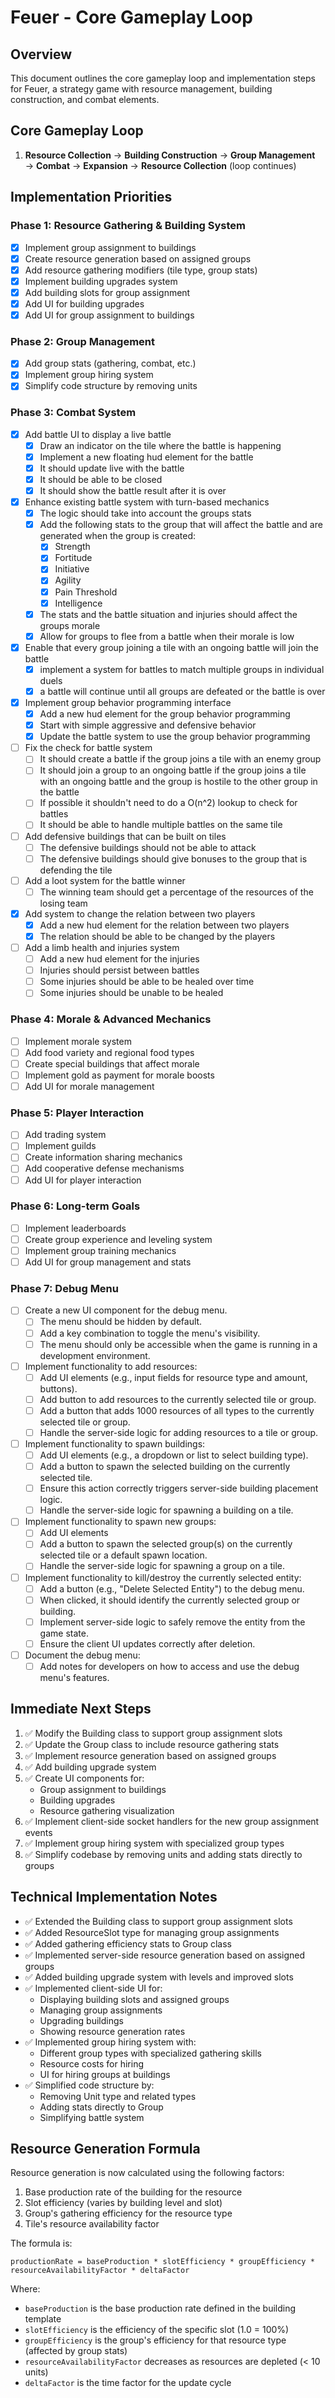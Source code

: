 # Feuer - Core Gameplay Loop

## Overview

This document outlines the core gameplay loop and implementation steps for Feuer, a strategy game with resource management, building construction, and combat elements.

## Core Gameplay Loop

1. **Resource Collection** → **Building Construction** → **Group Management** → **Combat** → **Expansion** → **Resource Collection** (loop continues)

## Implementation Priorities

### Phase 1: Resource Gathering & Building System

- [x] Implement group assignment to buildings
- [x] Create resource generation based on assigned groups
- [x] Add resource gathering modifiers (tile type, group stats)
- [x] Implement building upgrades system
- [x] Add building slots for group assignment
- [x] Add UI for building upgrades
- [x] Add UI for group assignment to buildings

### Phase 2: Group Management

- [x] Add group stats (gathering, combat, etc.)
- [x] Implement group hiring system
- [x] Simplify code structure by removing units

### Phase 3: Combat System

- [x] Add battle UI to display a live battle
  - [x] Draw an indicator on the tile where the battle is happening
  - [x] Implement a new floating hud element for the battle
  - [x] It should update live with the battle
  - [x] It should be able to be closed
  - [x] It should show the battle result after it is over
- [x] Enhance existing battle system with turn-based mechanics
  - [x] The logic should take into account the groups stats
  - [x] Add the following stats to the group that will affect the battle and are generated when the group is created:
    - [x] Strength
    - [x] Fortitude
    - [x] Initiative
    - [x] Agility
    - [x] Pain Threshold
    - [x] Intelligence
  - [x] The stats and the battle situation and injuries should affect the groups morale
  - [x] Allow for groups to flee from a battle when their morale is low
- [x] Enable that every group joining a tile with an ongoing battle will join the battle
  - [x] implement a system for battles to match multiple groups in individual duels
  - [x] a battle will continue until all groups are defeated or the battle is over
- [x] Implement group behavior programming interface
  - [x] Add a new hud element for the group behavior programming
  - [x] Start with simple aggressive and defensive behavior
  - [x] Update the battle system to use the group behavior programming
- [ ] Fix the check for battle system
  - [ ] It should create a battle if the group joins a tile with an enemy group
  - [ ] It should join a group to an ongoing battle if the group joins a tile with an ongoing battle and the group is hostile to the other group in the battle
  - [ ] If possible it shouldn't need to do a O(n^2) lookup to check for battles
  - [ ] It should be able to handle multiple battles on the same tile
- [ ] Add defensive buildings that can be built on tiles
  - [ ] The defensive buildings should not be able to attack
  - [ ] The defensive buildings should give bonuses to the group that is defending the tile
- [ ] Add a loot system for the battle winner
  - [ ] The winning team should get a percentage of the resources of the losing team
- [x] Add system to change the relation between two players
  - [x] Add a new hud element for the relation between two players
  - [x] The relation should be able to be changed by the players
- [ ] Add a limb health and injuries system
  - [ ] Add a new hud element for the injuries
  - [ ] Injuries should persist between battles
  - [ ] Some injuries should be able to be healed over time
  - [ ] Some injuries should be unable to be healed

### Phase 4: Morale & Advanced Mechanics

- [ ] Implement morale system
- [ ] Add food variety and regional food types
- [ ] Create special buildings that affect morale
- [ ] Implement gold as payment for morale boosts
- [ ] Add UI for morale management

### Phase 5: Player Interaction

- [ ] Add trading system
- [ ] Implement guilds
- [ ] Create information sharing mechanics
- [ ] Add cooperative defense mechanisms
- [ ] Add UI for player interaction

### Phase 6: Long-term Goals

- [ ] Implement leaderboards
- [ ] Create group experience and leveling system
- [ ] Implement group training mechanics
- [ ] Add UI for group management and stats

### Phase 7: Debug Menu

- [ ] Create a new UI component for the debug menu.
  - [ ] The menu should be hidden by default.
  - [ ] Add a key combination to toggle the menu's visibility.
  - [ ] The menu should only be accessible when the game is running in a development environment.
- [ ] Implement functionality to add resources:
  - [ ] Add UI elements (e.g., input fields for resource type and amount, buttons).
  - [ ] Add button to add resources to the currently selected tile or group.
  - [ ] Add a button that adds 1000 resources of all types to the currently selected tile or group.
  - [ ] Handle the server-side logic for adding resources to a tile or group.
- [ ] Implement functionality to spawn buildings:
  - [ ] Add UI elements (e.g., a dropdown or list to select building type).
  - [ ] Add a button to spawn the selected building on the currently selected tile.
  - [ ] Ensure this action correctly triggers server-side building placement logic.
  - [ ] Handle the server-side logic for spawning a building on a tile.
- [ ] Implement functionality to spawn new groups:
  - [ ] Add UI elements
  - [ ] Add a button to spawn the selected group(s) on the currently selected tile or a default spawn location.
  - [ ] Handle the server-side logic for spawning a group on a tile.
- [ ] Implement functionality to kill/destroy the currently selected entity:
  - [ ] Add a button (e.g., "Delete Selected Entity") to the debug menu.
  - [ ] When clicked, it should identify the currently selected group or building.
  - [ ] Implement server-side logic to safely remove the entity from the game state.
  - [ ] Ensure the client UI updates correctly after deletion.
- [ ] Document the debug menu:
  - [ ] Add notes for developers on how to access and use the debug menu's features.

## Immediate Next Steps

1. ✅ Modify the Building class to support group assignment slots
2. ✅ Update the Group class to include resource gathering stats
3. ✅ Implement resource generation based on assigned groups
4. ✅ Add building upgrade system
5. ✅ Create UI components for:
   - Group assignment to buildings
   - Building upgrades
   - Resource gathering visualization
6. ✅ Implement client-side socket handlers for the new group assignment events
7. ✅ Implement group hiring system with specialized group types
8. ✅ Simplify codebase by removing units and adding stats directly to groups

## Technical Implementation Notes

- ✅ Extended the Building class to support group assignment slots
- ✅ Added ResourceSlot type for managing group assignments
- ✅ Added gathering efficiency stats to Group class
- ✅ Implemented server-side resource generation based on assigned groups
- ✅ Added building upgrade system with levels and improved slots
- ✅ Implemented client-side UI for:
  - Displaying building slots and assigned groups
  - Managing group assignments
  - Upgrading buildings
  - Showing resource generation rates
- ✅ Implemented group hiring system with:
  - Different group types with specialized gathering skills
  - Resource costs for hiring
  - UI for hiring groups at buildings
- ✅ Simplified code structure by:
  - Removing Unit type and related types
  - Adding stats directly to Group
  - Simplifying battle system

## Resource Generation Formula

Resource generation is now calculated using the following factors:

1. Base production rate of the building for the resource
2. Slot efficiency (varies by building level and slot)
3. Group's gathering efficiency for the resource type
4. Tile's resource availability factor

The formula is:

```
productionRate = baseProduction * slotEfficiency * groupEfficiency * resourceAvailabilityFactor * deltaFactor
```

Where:

- `baseProduction` is the base production rate defined in the building template
- `slotEfficiency` is the efficiency of the specific slot (1.0 = 100%)
- `groupEfficiency` is the group's efficiency for that resource type (affected by group stats)
- `resourceAvailabilityFactor` decreases as resources are depleted (< 10 units)
- `deltaFactor` is the time factor for the update cycle
